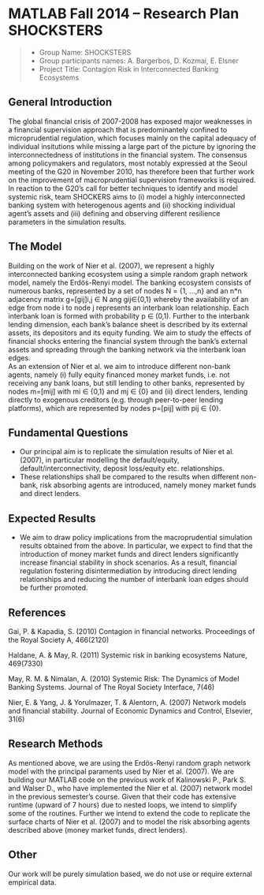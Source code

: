 # MATLAB Fall 2014 – Research Plan SHOCKSTERS


> * Group Name: SHOCKSTERS
> * Group participants names:  A. Bargerbos, D. Kozmai, E. Elsner
> * Project Title: Contagion Risk in Interconnected Banking Ecosystems 


## General Introduction

The global financial crisis of 2007-2008 has exposed major weaknesses in a financial supervision approach that is predominantely confined to microprudential regulation, which focuses mainly on the capital adequacy of individual insitutions while missing a large part of the picture by ignoring the interconnectedness of institutions in the financial system. The consensus among policymakers and regulators, most notably expressed at the Seoul meeting of the G20 in November 2010, has therefore been that further work on the improvement of macroprudential supervision frameworks is required. 
In reaction to the G20’s call for better techniques to identify and model systemic risk, team SHOCKERS aims to (i) model a highly interconnected banking system with heterogenous agents and (ii) shocking individual agent’s assets and (iii) defining and observing different resilience parameters in the simulation results.

## The Model

Building on the work of Nier et al. (2007), we represent a highly interconnected banking ecosystem using a simple random graph network model, namely the Erdös-Renyi model. The banking ecosystem consists of numerous banks, represented by a set of nodes N = {1, ...,n} and an n*n adjacency matrix g=[gij]i,j ∈ N ang gij∈{0,1} whereby the availability of an edge from node i to node j represents an interbank loan relationship. Each interbank loan is formed with probability p ∈ (0,1). 
Further to the interbank lending dimension, each bank’s balance sheet is described by its external assets, its depositors and its equity funding.
We aim to study the effects of financial shocks entering the financial system through the bank’s external assets and spreading through the banking network via the interbank loan edges.  
As an extension of Nier et al. we aim to introduce different non-bank agents, namely (i) fully equity financed money market funds, i.e. not receiving any bank loans, but still lending to other banks, represented by nodes m=[mij] with mi ∈ {0,1} and mj ∈ {0} and (ii) direct lenders, lending directly to exogenous creditors (e.g. through peer-to-peer lending platforms), which are represented by nodes p=[pij] with pij ∈ {0}.    


## Fundamental Questions

*	Our principal aim is to replicate the simulation results of Nier et al. (2007), in particular modelling the default/equity, default/interconnectivity, deposit loss/equity etc. relationships.
*	These relationships shall be compared to the results when different non-bank, risk absorbing agents are introduced, namely money market funds and direct lenders.

## Expected Results
*	We aim to draw policy implications from the macroprudential simulation results obtained from the above. In particular, we expect to find that the introduction of money market funds and direct lenders significantly increase financial stability in shock scenarios. As a result, financial regulation fostering disintermediation by introducing direct lending relationships and reducing the number of interbank loan edges should be further promoted.  


## References 

Gai, P. & Kapadia, S. (2010) Contagion in financial networks. Proceedings of the Royal Society A, 466(2120)

Haldane, A. & May, R. (2011) Systemic risk in banking ecosystems Nature, 469(7330)

May, R. M. & Nimalan, A. (2010) Systemic Risk: The Dynamics of Model Banking Systems. Journal of The Royal Society Interface, 7(46)

Nier, E. & Yang, J. & Yorulmazer, T. & Alentorn, A. (2007) Network models and financial stability. Journal of Economic Dynamics and Control, Elsevier, 31(6)


## Research Methods

As mentioned above, we are using the Erdös-Renyi random graph network model with the principal paraments used by Nier et al. (2007).
We are building our MATLAB code on the previous work of Kalinowski P., Park S. and Walser D., who have implemented the Nier et al. (2007) network model in the previous semester’s course. Given that their code has extensive runtime (upward of 7 hours) due to nested loops, we intend to simplify some of the routines. Further we intend to extend the code to replicate the surface charts of Nier et al. (2007) and to model the risk absorbing agents described above (money market funds, direct lenders).


## Other

Our work will be purely simulation based, we do not use or require external empirical data.
